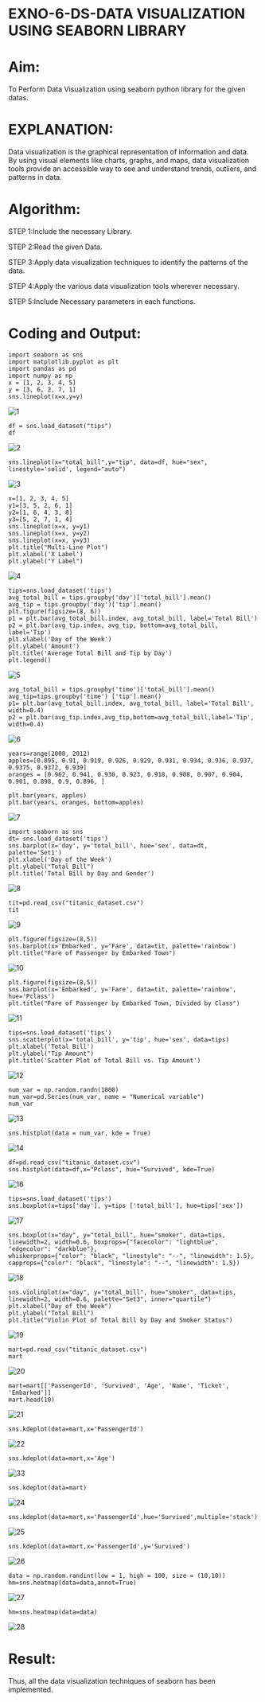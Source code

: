 # EXNO-6-DS-DATA VISUALIZATION USING SEABORN LIBRARY

# Aim:
  To Perform Data Visualization using seaborn python library for the given datas.

# EXPLANATION:
Data visualization is the graphical representation of information and data. By using visual elements like charts, graphs, and maps, data visualization tools provide an accessible way to see and understand trends, outliers, and patterns in data.

# Algorithm:
STEP 1:Include the necessary Library.

STEP 2:Read the given Data.

STEP 3:Apply data visualization techniques to identify the patterns of the data.

STEP 4:Apply the various data visualization tools wherever necessary.

STEP 5:Include Necessary parameters in each functions.

# Coding and Output:
```
import seaborn as sns
import matplotlib.pyplot as plt
import pandas as pd
import numpy as np
x = [1, 2, 3, 4, 5]
y = [3, 6, 2, 7, 1]
sns.lineplot(x=x,y=y)
```
![1](https://github.com/VISHVA12300/EXNO-6-DS/assets/119404426/06716a30-abca-42d3-a232-b52c928d9157)


```
df = sns.load_dataset("tips")
df
```
![2](https://github.com/VISHVA12300/EXNO-6-DS/assets/119404426/2c2cd967-0d83-4c51-8ff2-215181a5e009)

```
sns.lineplot(x="total_bill",y="tip", data=df, hue="sex", linestyle='solid', legend="auto")
```
![3](https://github.com/VISHVA12300/EXNO-6-DS/assets/119404426/85ac18d4-fa64-40f7-b4ae-a9be767fad5c)


```
x=[1, 2, 3, 4, 5]
y1=[3, 5, 2, 6, 1]
y2=[1, 6, 4, 3, 8]
y3=[5, 2, 7, 1, 4]
sns.lineplot(x=x, y=y1)
sns.lineplot(x=x, y=y2)
sns.lineplot(x=x, y=y3)
plt.title("Multi-Line Plot")
plt.xlabel('X Label')
plt.ylabel("Y Label")
```
![4](https://github.com/VISHVA12300/EXNO-6-DS/assets/119404426/46c85719-06ec-415a-89bd-e8784b0a2789)

```
tips=sns.load_dataset('tips')
avg_total_bill = tips.groupby('day')['total_bill'].mean()
avg_tip = tips.groupby('day')['tip'].mean()
plt.figure(figsize=(8, 6))
p1 = plt.bar(avg_total_bill.index, avg_total_bill, label='Total Bill')
p2 = plt.bar(avg_tip.index, avg_tip, bottom=avg_total_bill, label='Tip')
plt.xlabel('Day of the Week')
plt.ylabel('Amount')
plt.title('Average Total Bill and Tip by Day')
plt.legend()
```
![5](https://github.com/VISHVA12300/EXNO-6-DS/assets/119404426/0022e244-6272-4aa9-a242-18a06d0e3c6e)

```
avg_total_bill = tips.groupby('time')['total_bill'].mean() 
avg_tip=tips.groupby('time') ['tip'].mean()
p1= plt.bar(avg_total_bill.index, avg_total_bill, label='Total Bill', width=0.4)
p2 = plt.bar(avg_tip.index,avg_tip,bottom=avg_total_bill,label='Tip', width=0.4)
```
![6](https://github.com/VISHVA12300/EXNO-6-DS/assets/119404426/071f0220-7f8e-43c2-b398-d122be11d435)


```
years=range(2000, 2012)
apples=[0.895, 0.91, 0.919, 0.926, 0.929, 0.931, 0.934, 0.936, 0.937, 0.9375, 0.9372, 0.939] 
oranges = [0.962, 0.941, 0.930, 0.923, 0.918, 0.908, 0.907, 0.904, 0.901, 0.898, 0.9, 0.896, ]
```
```
plt.bar(years, apples)
plt.bar(years, oranges, bottom=apples)
```
![7](https://github.com/VISHVA12300/EXNO-6-DS/assets/119404426/f0bd02b6-a928-4ec6-82df-86480a73ba35)

```
import seaborn as sns
dt= sns.load_dataset('tips')
sns.barplot(x='day', y='total_bill', hue='sex', data=dt, palette='Set1')
plt.xlabel('Day of the Week')
plt.ylabel("Total Bill")
plt.title('Total Bill by Day and Gender')
```
![8](https://github.com/VISHVA12300/EXNO-6-DS/assets/119404426/5608dfc4-2245-403c-bf8a-0383a70d203b)

```
tit=pd.read_csv("titanic_dataset.csv")
tit
```
![9](https://github.com/VISHVA12300/EXNO-6-DS/assets/119404426/0b0fb982-6680-43fc-91cd-a0e342bd0a2c)

```
plt.figure(figsize=(8,5))
sns.barplot(x='Embarked', y='Fare', data=tit, palette='rainbow') 
plt.title("Fare of Passenger by Embarked Town")
```
![10](https://github.com/VISHVA12300/EXNO-6-DS/assets/119404426/88c91c48-0d2f-4c0d-bfd4-0323cb2c55c4)

```
plt.figure(figsize=(8,5))
sns.barplot(x='Embarked', y='Fare', data=tit, palette='rainbow', hue='Pclass') 
plt.title("Fare of Passenger by Embarked Town, Divided by Class")
```
![11](https://github.com/VISHVA12300/EXNO-6-DS/assets/119404426/e63bfadf-2363-4771-a335-f32f78da1d50)

```
tips=sns.load_dataset('tips')
sns.scatterplot(x='total_bill', y='tip', hue='sex', data=tips)
plt.xlabel('Total Bill')
plt.ylabel("Tip Amount")
plt.title('Scatter Plot of Total Bill vs. Tip Amount')
```
![12](https://github.com/VISHVA12300/EXNO-6-DS/assets/119404426/b5e5656f-3e5a-4ced-93e6-efdaa54d7957)



```
num_var = np.random.randn(1000)
num_var=pd.Series(num_var, name = "Numerical variable")
num_var
```
![13](https://github.com/VISHVA12300/EXNO-6-DS/assets/119404426/fb99fd75-dc47-465f-9c9a-ad5613b908d7)


```
sns.histplot(data = num_var, kde = True)
```
![14](https://github.com/VISHVA12300/EXNO-6-DS/assets/119404426/ad1e8837-63fc-404e-97fd-945da64906c2)


```
df=pd.read_csv("titanic_dataset.csv")
sns.histplot(data=df,x="Pclass", hue="Survived", kde=True)
```
![16](https://github.com/VISHVA12300/EXNO-6-DS/assets/119404426/40b3f28f-475c-40a6-9fa0-a4adb4a71e17)

```
tips=sns.load_dataset('tips')
sns.boxplot(x=tips['day'], y=tips ['total_bill'], hue=tips['sex'])
```
![17](https://github.com/VISHVA12300/EXNO-6-DS/assets/119404426/2c31ebd5-bd6b-4ffe-8da1-f97ecf3b9d60)


```
sns.boxplot(x="day", y="total_bill", hue="smoker", data=tips, linewidth=2, width=0.6, boxprops={"facecolor": "lightblue", "edgecolor": "darkblue"},
whiskerprops={"color": "black", "linestyle": "--", "linewidth": 1.5}, capprops={"color": "black", "linestyle": "--", "linewidth": 1.5})
```
![18](https://github.com/VISHVA12300/EXNO-6-DS/assets/119404426/cbe10088-d201-4f9b-b10d-d851147551e7)

```
sns.violinplot(x="day", y="total_bill", hue="smoker", data=tips, linewidth=2, width=0.6, palette="Set3", inner="quartile")
plt.xlabel("Day of the Week")
plt.ylabel("Total Bill")
plt.title("Violin Plot of Total Bill by Day and Smoker Status")
```
![19](https://github.com/VISHVA12300/EXNO-6-DS/assets/119404426/3d3b0fec-f019-406d-b182-83d398c96840)

```
mart=pd.read_csv("titanic_dataset.csv")
mart
```
![20](https://github.com/VISHVA12300/EXNO-6-DS/assets/119404426/72149b0f-a703-4e2a-981d-1fde85d472c1)

```
mart=mart[['PassengerId', 'Survived', 'Age', 'Name', 'Ticket', 'Embarked']] 
mart.head(10)
```
![21](https://github.com/VISHVA12300/EXNO-6-DS/assets/119404426/45fe0842-08ee-4a4d-8489-5a6fdf87db0e)

```
sns.kdeplot(data=mart,x='PassengerId')
```
![22](https://github.com/VISHVA12300/EXNO-6-DS/assets/119404426/62a9b26c-ec78-43f2-8950-b027eca838cc)

```
sns.kdeplot(data=mart,x='Age')
```
![33](https://github.com/VISHVA12300/EXNO-6-DS/assets/119404426/5b28e9d8-3ec6-42cd-b21c-4d4985594015)


```
sns.kdeplot(data=mart)
```
![24](https://github.com/VISHVA12300/EXNO-6-DS/assets/119404426/19631b56-ed1b-4e6b-adeb-c8d6b826f897)

```
sns.kdeplot(data=mart,x='PassengerId',hue='Survived',multiple='stack')
```
![25](https://github.com/VISHVA12300/EXNO-6-DS/assets/119404426/dae1b783-b3ec-4807-b008-7945d404f8df)

```
sns.kdeplot(data=mart,x='PassengerId',y='Survived')
```
![26](https://github.com/VISHVA12300/EXNO-6-DS/assets/119404426/c65ec0d2-f746-484f-b581-c5363787d7e2)

```
data = np.random.randint(low = 1, high = 100, size = (10,10))
hm=sns.heatmap(data=data,annot=True)
```
![27](https://github.com/VISHVA12300/EXNO-6-DS/assets/119404426/d46c798d-ae68-46e4-8652-c4e7c9a25f4f)


```
hm=sns.heatmap(data=data)
```
![28](https://github.com/VISHVA12300/EXNO-6-DS/assets/119404426/6c8958b6-5ff5-4bd9-bf45-b600f3854f4f)


# Result:

Thus, all the data visualization techniques of seaborn has been implemented.
